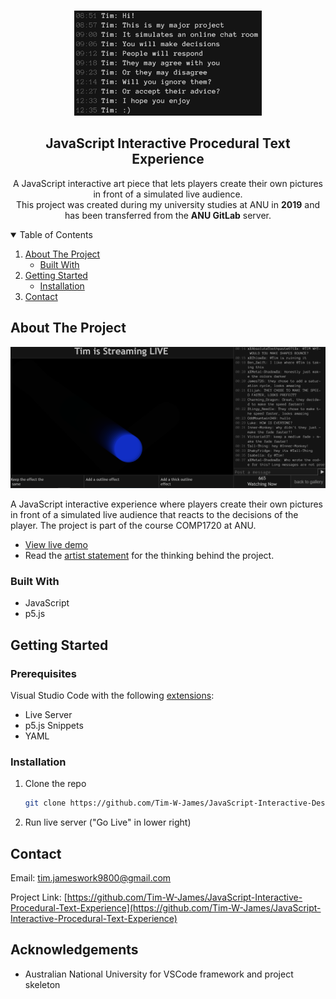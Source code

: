 <!--
*** Based on the Best-README-Template: https://github.com/othneildrew/Best-README-Template
***
*** To avoid retyping too much info. Do a search and replace for the following:
*** repo_name, project_title, project_description
-->



<!-- PROJECT SHIELDS -->
<!-- [![Release][release-shield]][release-url] -->
<!-- [![Last Commit][last-commit-shield]][last-commit-url] -->
<!-- [![Contributors][contributors-shield]][contributors-url] -->
<!-- [![Forks][forks-shield]][forks-url] -->
<!-- [![Stargazers][stars-shield]][stars-url] -->
<!-- [![Issues][issues-shield]][issues-url] -->
<!-- [![MIT License][license-shield]][license-url] -->
<!-- [![LinkedIn][linkedin-shield]][linkedin-url] -->



<!-- PROJECT LOGO -->
<br />
<p align="center">
  <a href="https://github.com/Tim-W-James/JavaScript-Interactive-Procedural-Text-Experience/blob/master/thumbnail.png">
    <img src="thumbnail.png" alt="Logo" width="300" height="168">
  </a>

  <h2 align="center">JavaScript Interactive Procedural Text Experience</h2>

  <p align="center">
    A JavaScript interactive art piece that lets players create their own pictures in front of a simulated live audience.
    <br />
    This project was created during my university studies at ANU in <b>2019</b> and has been transferred from the <b>ANU GitLab</b> server.
    <br />
<!--     <a href="https://github.com/Tim-W-James/repo_name"><strong>Explore the docs »</strong></a>
    <br /> 
    <br /> -->
<!--     <a href="https://github.com/Tim-W-James/repo_name">View Demo</a> -->
<!--     ·
    <a href="https://github.com/Tim-W-James/repo_name/issues">Report Bug</a> -->
<!--     ·
    <a href="https://github.com/Tim-W-James/repo_name/issues">Request Feature</a> -->
  </p>
</p>



<!-- TABLE OF CONTENTS -->
<details open="open">
  <summary>Table of Contents</summary>
  <ol>
    <li>
      <a href="#about-the-project">About The Project</a>
      <ul>
        <li><a href="#built-with">Built With</a></li>
      </ul>
    </li>
    <li>
      <a href="#getting-started">Getting Started</a>
      <ul>
<!--         <li><a href="#prerequisites">Prerequisites</a></li> -->
        <li><a href="#installation">Installation</a></li>
      </ul> 
    </li>
<!--     <li>
        <a href="#usage">Usage</a>
        <ul>
        <li><a href="#example-usecases">Example Usecases</a></li>
        </ul>
    </li> -->
<!--     <li><a href="#roadmap">Roadmap</a></li> -->
<!--     <li><a href="#contributing">Contributing</a></li> -->
<!--     <li><a href="#license">License</a></li> -->
    <li><a href="#contact">Contact</a></li>
<!--     <li><a href="#acknowledgements">Acknowledgements</a></li> -->
  </ol>
</details>



<!-- ABOUT THE PROJECT -->
## About The Project

[![Screen Shot][product-screenshot]](https://github.com/Tim-W-James/JavaScript-Interactive-Procedural-Text-Experience)

A JavaScript interactive experience where players create their own pictures in front of a simulated live audience that reacts to the decisions of the player. The project is part of the course COMP1720 at ANU.

- [View live demo](https://interactive-procedural-art.timjames.dev/)
- Read the [artist statement](https://github.com/Tim-W-James/JavaScript-Interactive-Procedural-Text-Experience/blob/master/artist-statement.md) for the thinking behind the project.

### Built With

* JavaScript
* p5.js

<!-- GETTING STARTED -->
## Getting Started

### Prerequisites

Visual Studio Code with the following [extensions](https://marketplace.visualstudio.com/items?itemName=anucecsit.comp1720-extension-pack):
* Live Server
* p5.js Snippets
* YAML

### Installation

1. Clone the repo
   ```sh
   git clone https://github.com/Tim-W-James/JavaScript-Interactive-Desktop-Sim
   ```
2. Run live server ("Go Live" in lower right)



<!-- LICENSE -->
<!-- ## License -->

<!-- Distributed under the MIT License. See `LICENSE` for more information. -->



<!-- CONTACT -->
## Contact

Email: [tim.jameswork9800@gmail.com](mailto:tim.jameswork9800@gmail.com "tim.jameswork9800@gmail.com")

Project Link: [https://github.com/Tim-W-James/JavaScript-Interactive-Procedural-Text-Experience](https://github.com/Tim-W-James/JavaScript-Interactive-Procedural-Text-Experience)



<!-- ACKNOWLEDGEMENTS -->
## Acknowledgements

* Australian National University for VSCode framework and project skeleton

[product-screenshot]: jsInteractive1.png

<!-- USEFUL LINKS FOR MARKDOWN
* https://www.markdownguide.org/basic-syntax
* https://www.webpagefx.com/tools/emoji-cheat-sheet
* https://shields.io
* https://choosealicense.com
* https://pages.github.com
* https://daneden.github.io/animate.css
* https://connoratherton.com/loaders
* https://kenwheeler.github.io/slick
* https://github.com/cferdinandi/smooth-scroll
* http://leafo.net/sticky-kit
* http://jvectormap.com
* https://fontawesome.com -->
